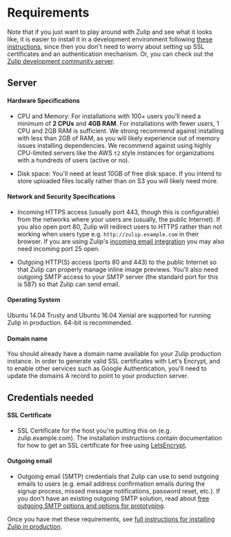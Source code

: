# Requirements

Note that if you just want to play around with Zulip and see what it
looks like, it is easier to install it in a development environment
following
[these instructions](readme-symlink.html#installing-the-zulip-development-environment),
since then you don't need to worry about setting up SSL certificates
and an authentication mechanism.  Or, you can check out the
[Zulip development community server](chat-zulip-org.html).

## Server

#### Hardware Specifications

* CPU and Memory: For installations with 100+ users you'll need a
  minimum of **2 CPUs** and **4GB RAM**. For installations with fewer
  users, 1 CPU and 2GB RAM is sufficient. We strong recommend against
  installing with less than 2GB of RAM, as you will likely experience
  out of memory issues installing dependencies.  We recommend against
  using highly CPU-limited servers like the AWS `t2` style instances
  for organizations with a hundreds of users (active or no).

* Disk space: You'll need at least 10GB of free disk space. If you intend to
  store uploaded files locally rather than on S3 you will likely need more.

#### Network and Security Specifications

* Incoming HTTPS access (usually port 443, though this is
  configurable) from the networks where your users are (usually, the
  public Internet).  If you also open port 80, Zulip will redirect
  users to HTTPS rather than not working when users type
  e.g. `http://zulip.example.com` in their browser.  If you are using
  Zulip's [incoming email integration][email-mirror-code] you may also
  need incoming port 25 open.

[email-mirror-code]: https://github.com/zulip/zulip/blob/master/zerver/management/commands/email_mirror.py

* Outgoing HTTP(S) access (ports 80 and 443) to the public Internet so
  that Zulip can properly manage inline image previews.  You'll also
  need outgoing SMTP access to your SMTP server (the standard port for
  this is 587) so that Zulip can send email.

#### Operating System

Ubuntu 14.04 Trusty and Ubuntu 16.04 Xenial are supported for running
Zulip in production. 64-bit is recommended.

#### Domain name

You should already have a domain name available for your Zulip
production instance. In order to generate valid SSL certificates with Let's
Encrypt, and to enable other services such as Google Authentication, you'll
need to update the domains A record to point to your production server.

## Credentials needed

#### SSL Certificate

* SSL Certificate for the host you're putting this on (e.g. zulip.example.com).
  The installation instructions contain documentation for how to get an SSL
  certificate for free using [LetsEncrypt](https://letsencrypt.org/).

#### Outgoing email

* Outgoing email (SMTP) credentials that Zulip can use to send
  outgoing emails to users (e.g. email address confirmation emails
  during the signup process, missed message notifications, password
  reset, etc.).  If you don't have an existing outgoing SMTP solution,
  read about
  [free outgoing SMTP options and options for prototyping](prod-email.html#free-outgoing-smtp).

Once you have met these requirements, see [full instructions for installing
Zulip in production](prod-install.html).
